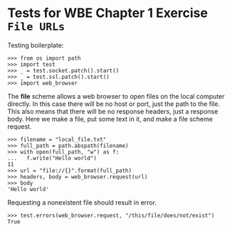 Tests for WBE Chapter 1 Exercise `File URLs`
============================================

Testing boilerplate:

    >>> from os import path
    >>> import test
    >>> _ = test.socket.patch().start()
    >>> _ = test.ssl.patch().start()
    >>> import web_browser

The __file__ scheme allows a web browser to open files on the local computer 
  directly.
In this case there will be no host or port, just the path to the file.
This also means that there will be no response headers, just a response body.
Here we make a file, put some text in it, and make a file scheme request.

    >>> filename = "local_file.txt"
    >>> full_path = path.abspath(filename)
    >>> with open(full_path, "w") as f:
    ...   f.write("Hello world")
    11
    >>> url = "file://{}".format(full_path)
    >>> headers, body = web_browser.request(url)
    >>> body
    'Hello world'
    
Requesting a nonexistent file should result in error.

    >>> test.errors(web_browser.request, "/this/file/does/not/exist")
    True
